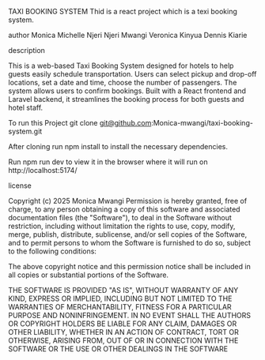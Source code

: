 TAXI BOOKING  SYSTEM 
Thid is a react project which is  a texi booking system.

author
Monica Michelle Njeri Njeri Mwangi
Veronica Kinyua
Dennis Kiarie


description

This is a web-based Taxi Booking System designed for hotels to help guests easily schedule transportation. Users can select pickup and drop-off locations, set a date and time, choose the number of passengers. The system allows users to confirm bookings. Built with a React frontend and Laravel backend, it streamlines the booking process for both guests and hotel staff.

To run this Project git clone git@github.com:Monica-mwangi/taxi-booking-system.git

After cloning run npm install to install the necessary dependencies.

Run npm run dev to view it in the browser where it will run on  http://localhost:5174/

license

Copyright (c) 2025 Monica Mwangi Permission is hereby granted, free of charge, to any person obtaining a copy of this software and associated documentation files (the "Software"), to deal in the Software without restriction, including without limitation the rights to use, copy, modify, merge, publish, distribute, sublicense, and/or sell copies of the Software, and to permit persons to whom the Software is furnished to do so, subject to the following conditions:

The above copyright notice and this permission notice shall be included in all copies or substantial portions of the Software.

THE SOFTWARE IS PROVIDED "AS IS", WITHOUT WARRANTY OF ANY KIND, EXPRESS OR IMPLIED, INCLUDING BUT NOT LIMITED TO THE WARRANTIES OF MERCHANTABILITY, FITNESS FOR A PARTICULAR PURPOSE AND NONINFRINGEMENT. IN NO EVENT SHALL THE AUTHORS OR COPYRIGHT HOLDERS BE LIABLE FOR ANY CLAIM, DAMAGES OR OTHER LIABILITY, WHETHER IN AN ACTION OF CONTRACT, TORT OR OTHERWISE, ARISING FROM, OUT OF OR IN CONNECTION WITH THE SOFTWARE OR THE USE OR OTHER DEALINGS IN THE SOFTWARE
